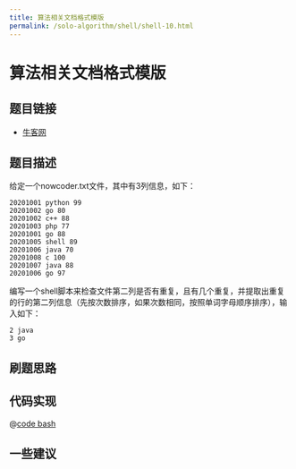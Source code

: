 ```yaml
---
title: 算法相关文档格式模版
permalink: /solo-algorithm/shell/shell-10.html
---
```

# 算法相关文档格式模版

## 题目链接

- [牛客网](https://www.nowcoder.com/share/jump/8484115461699868200977)

## 题目描述

给定一个nowcoder.txt文件，其中有3列信息，如下：

```text
20201001 python 99
20201002 go 80
20201002 c++ 88
20201003 php 77
20201001 go 88
20201005 shell 89
20201006 java 70
20201008 c 100
20201007 java 88
20201006 go 97
```

编写一个shell脚本来检查文件第二列是否有重复，且有几个重复，并提取出重复的行的第二列信息（先按次数排序，如果次数相同，按照单词字母顺序排序），输入如下：

```text
2 java
3 go
```

## 刷题思路

## 代码实现

@[code bash](@algorithm/shell/shell-1.sh)

## 一些建议
